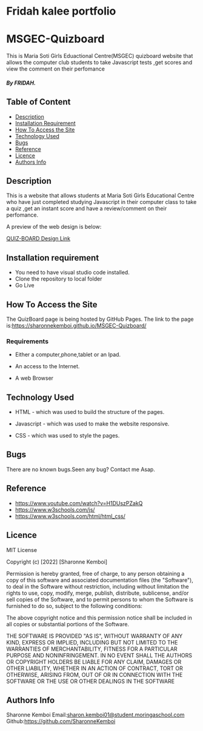 # Fridah kalee portfolio
# MSGEC-Quizboard
This is Maria Soti Girls Eduactional Centre(MSGEC) quizboard website that allows the computer club students  to take Javascript tests ,get scores and view the comment on their perfomance
##### By FRIDAH.


## Table of Content

+ [Description](#description)
+ [Installation Requirement](Installation)
+ [How To Access the Site](#sitelink)
+ [Technology Used](#technology-used)
+ [Bugs](#bugs)
+ [Reference](#reference)
+ [Licence](#licence)
+ [Authors Info](author-Info)


## Description
<p>This is  a website that allows students at Maria Soti Girls Educational Centre who have just completed studying Javascript in their computer class to take a quiz ,get an instant score and have a review/comment on their perfomance. </p>
<P>A preview of the web design is below:</P>

[QUIZ-BOARD Design Link](https://www.figma.com/file/mrEQFEP10RWu9CzCkXzlm0/MSGEC-QUIZBOARD-DESIGN?node-id=0%3A1)

## Installation requirement
* You need to have visual studio code installed.
* Clone the repository to local folder
* Go Live 
## How To Access the Site
The QuizBoard page is being hosted by GitHub Pages. The link to the page is:https://sharonnekemboi.github.io/MSGEC-Quizboard/

### Requirements

* Either a computer,phone,tablet or an Ipad.

* An access to the Internet.

* A web Browser


## Technology Used
* HTML - which was used to build the structure of the pages.
* Javascript - which was used to make the  website responsive.

* CSS - which was used to style the pages.

## Bugs
<p>There are no known bugs.Seen any bug? Contact me Asap.</p>

## Reference
* https://www.youtube.com/watch?v=H1DUszPZakQ
* https://www.w3schools.com/js/
* https://www.w3schools.com/html/html_css/  

## Licence

MIT License

Copyright (c) [2022] [Sharonne Kemboi]

Permission is hereby granted, free of charge, to any person obtaining a copy
of this software and associated documentation files (the "Software"), to deal
in the Software without restriction, including without limitation the rights
to use, copy, modify, merge, publish, distribute, sublicense, and/or sell
copies of the Software, and to permit persons to whom the Software is
furnished to do so, subject to the following conditions:

The above copyright notice and this permission notice shall be included in all
copies or substantial portions of the Software.

THE SOFTWARE IS PROVIDED "AS IS", WITHOUT WARRANTY OF ANY KIND, EXPRESS OR
IMPLIED, INCLUDING BUT NOT LIMITED TO THE WARRANTIES OF MERCHANTABILITY,
FITNESS FOR A PARTICULAR PURPOSE AND NONINFRINGEMENT. IN NO EVENT SHALL THE
AUTHORS OR COPYRIGHT HOLDERS BE LIABLE FOR ANY CLAIM, DAMAGES OR OTHER
LIABILITY, WHETHER IN AN ACTION OF CONTRACT, TORT OR OTHERWISE, ARISING FROM,
OUT OF OR IN CONNECTION WITH THE SOFTWARE OR THE USE OR OTHER DEALINGS IN THE
SOFTWARE

## Authors Info
Sharonne Kemboi
Email:sharon.kemboi01@student.moringaschool.com
Github:https://github.com/SharonneKemboi